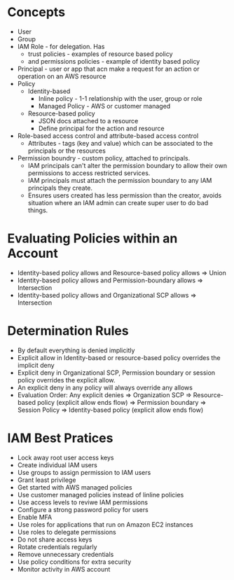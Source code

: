 # Concepts
* User
* Group
* IAM Role - for delegation. Has
  * trust policies - examples of resource based policy
  * and permissions policies - example of identity based policy
* Principal - user or app that acn make a request for an action or operation on an AWS resource
* Policy
  * Identity-based
    * Inline policy - 1-1 relationship with the user, group or role
    * Managed Policy - AWS or customer managed
  * Resource-based policy
    * JSON docs attached to a resource
    * Define principal for the action and resource
* Role-based access control and attribute-based access control
  * Attributes - tags (key and value) which can be associated to the principals or the resources
* Permission boundry - custom policy, attached to principals. 
  * IAM principals can't alter the permission boundary to allow their own permissions to access restricted services. 
  * IAM principals must attach the permission boundary to any IAM principals they create. 
  * Ensures users created has less permission than the creator, avoids situation where an IAM admin can create super user to do bad things.  

# Evaluating Policies within an Account
* Identity-based policy allows and Resource-based policy allows => Union
* Identity-based policy allows and Permission-boundary allows => Intersection
* Identity-based policy allows and Organizational SCP allows => Intersection

# Determination Rules
* By default everything is denied implicitly
* Explicit allow in Identity-based or resource-based policy overrides the implicit deny
* Explicit deny in Organizational SCP, Permission boundary or session policy overrides the explicit allow.
* An explicit deny in any policy will always override any allows
* Evaluation Order: Any explicit denies => Organization SCP => Resource-based policy (explicit allow ends flow) => Permission boundary => Session Policy => Identity-based policy (explicit allow ends flow)

# IAM Best Pratices
* Lock away root user access keys
* Create individual IAM users
* Use groups to assign permission to IAM users
* Grant least privilege
* Get started with AWS managed policies
* Use customer managed policies instead of linline policies
* Use access levels to reviwe IAM permissions
* Configure a strong password policy for users
* Enable MFA
* Use roles for applications that run on Amazon EC2 instances
* Use roles to delegate permissions
* Do not share access keys
* Rotate credentials regularly
* Remove unnecessary credentials
* Use policy conditions for extra security
* Monitor activity in AWS account
